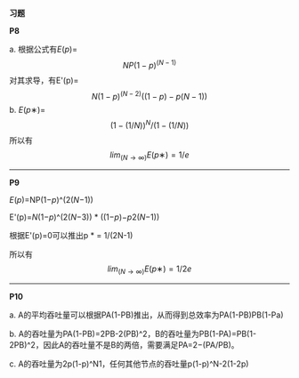 **习题**

**P8**

a. 根据公式有*E*(*p*)=
$$
NP(1−p)^(N−1)
$$
对其求导，有E'(p)=
$$
N(1-p)^(N-2)((1-p)-p(N-1))
$$
b. *E*(*p*∗)=
$$
(1-(1/N))^N / (1-(1/N))
$$
所以有
$$
lim _(N→∞)E(p ∗ )= 1/e
$$


------

**P9**

*E*(*p*)=NP(1−*p*)^(2(*N*−1))

E'(p)=*N*(1−*p*)^(2(*N*−3)) * ((1−*p*)−*p*2(*N*−1))

根据E'(p)=0可以推出p * = 1/(2N-1)

所以有
$$
lim _(N→∞)E(p ∗ )= 1/2e
$$

------

**P10**

a. A的平均吞吐量可以根据PA(1-PB)推出，从而得到总效率为PA(1-PB)PB(1-Pa)

b. A的吞吐量为PA(1-PB)=2PB-2(PB)^2，B的吞吐量为PB(1-PA)=PB(1-2PB)^2，因此A的吞吐量不是B的两倍，需要满足PA=2−(PA/PB)。

c. A的吞吐量为2p(1-p)^N1，任何其他节点的吞吐量p(1-p)^N-2(1-2p)

